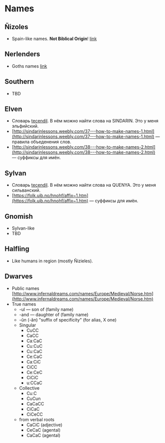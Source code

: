 # Names

## Ñizoles

- Spain-like names. **Not Biblical Origin**! [link](http://www.infernaldreams.com/names/Europe/Western/Spain.htm)

## Nerlenders

- Goths names [link](http://www.infernaldreams.com/names/Europe/Medieval/Goths.htm)

## Southern

- TBD

## Elven

- Словарь [tecendil](https://www.tecendil.com/). В нём можно найти слова на SINDARIN. Это у меня эльфийский.
- [http://sindarinlessons.weebly.com/37---how-to-make-names-1.html](http://sindarinlessons.weebly.com/37---how-to-make-names-1.html) — правила объеденения слов.
- [http://sindarinlessons.weebly.com/38---how-to-make-names-2.html](http://sindarinlessons.weebly.com/38---how-to-make-names-2.html) — суффиксы для имён.

## Sylvan

- Словарь [tecendil](https://www.tecendil.com/). В нём можно найти слова на QUENYA. Это у меня сильванский.
- [https://folk.uib.no/hnohf/affix~1.htm](https://folk.uib.no/hnohf/affix~1.htm) — суффиксы для имён.

## Gnomish

- Sylvan-like
- TBD

## Halfling

- Like humans in region (mostly Ñizieles).

## Dwarves 

- Public names [http://www.infernaldreams.com/names/Europe/Medieval/Norse.htm](http://www.infernaldreams.com/names/Europe/Medieval/Norse.htm)
- True names
    - -ul — son of (family name)
    - -and — daughter of (family name)
    - -ûn (-ân) "suffix of specificity" (for alias, X one) 
    - Singular
        - CuCC
        - CaCC
        - CaːCaC
        - CuːCuC
        - CuːCaC
        - CeːCaC
        - CaːCiC
        - CiCC
        - CeːCeC
        - CiCiC
        - uːCCaC
    - Collective
        - CuːC
        - CuCun
        - CaCaCC
        - CiCaC
        - CiCeCC
    - from verbal roots
        - CaCiC (adjective)
        - CeCaC (agental)
        - CaCaC (agental)